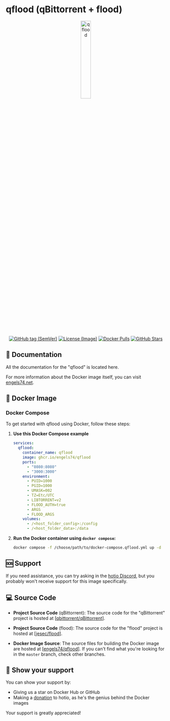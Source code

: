 # qflood (qBittorrent + flood)

<p align="center">
  <img src="https://i.imgur.com/3f14EAL.png" alt="qflood" style="width: 25%;"/>
</p>

<p align="center">
  <a href="https://github.com/engels74/qflood"><img src="https://img.shields.io/docker/v/engels74/qflood?sort=semver" alt="GitHub tag (SemVer)"></a>
  <a href="https://github.com/engels74/qflood/blob/master/LICENSE"><img src="https://img.shields.io/badge/License%20(Image)-GPL--3.0-orange" alt="License (Image)"></a>
  <a href="https://hub.docker.com/r/engels74/qflood"><img src="https://img.shields.io/docker/pulls/engels74/qflood.svg" alt="Docker Pulls"></a>
  <a href="https://github.com/engels74/qflood/stargazers"><img src="https://img.shields.io/github/stars/engels74/qflood.svg" alt="GitHub Stars"></a>
</p>

## 📖 Documentation

All the documentation for the "qflood" is located here.

For more information about the Docker image itself, you can visit [engels74.net](https://engels74.net/containers/qflood).

## 🐋 Docker Image

### Docker Compose

To get started with qflood using Docker, follow these steps:

1. **Use this Docker Compose example**
    ```yaml
	services:
	  qflood:
	    container_name: qflood
	    image: ghcr.io/engels74/qflood
	    ports:
	      - "8080:8080"
	      - "3000:3000"
	    environment:
	      - PUID=1000
	      - PGID=1000
	      - UMASK=002
	      - TZ=Etc/UTC
          - LIBTORRENT=v2
	      - FLOOD_AUTH=true
	      - ARGS
	      - FLOOD_ARGS
	    volumes:
	      - /<host_folder_config>:/config
	      - /<host_folder_data>:/data
    ```

2. **Run the Docker container using `docker compose`:**
    ```sh
    docker compose -f /choose/path/to/docker-compose.qflood.yml up -d
    ```

## 🆘 Support

If you need assistance, you can try asking in the [hotio Discord](https://hotio.dev/discord), but you probably won't receive support for this image specifically.

## 💻 Source Code

- **Project Source Code** (qBittorrent): The source code for the "qBittorrent" project is hosted at [[qbittorrent/qBittorrent](https://github.com/qbittorrent/qBittorrent)].

- **Project Source Code** (flood): The source code for the "flood" project is hosted at [[jesec/flood](https://github.com/jesec/flood)].

- **Docker Image Source**: The source files for building the Docker image are hosted at [[engels74/qflood](https://github.com/engels74/qflood)]. If you can't find what you're looking for in the `master` branch, check other branches.

## 🌟 Show your support

You can show your support by:
- Giving us a star on Docker Hub or GitHub
- Making a [donation](https://hotio.dev/donate) to hotio, as he's the genius behind the Docker images

Your support is greatly appreciated!
